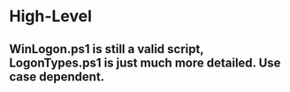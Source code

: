 # High-Level
## WinLogon.ps1 is still a valid script, LogonTypes.ps1 is just much more detailed. Use case dependent. 